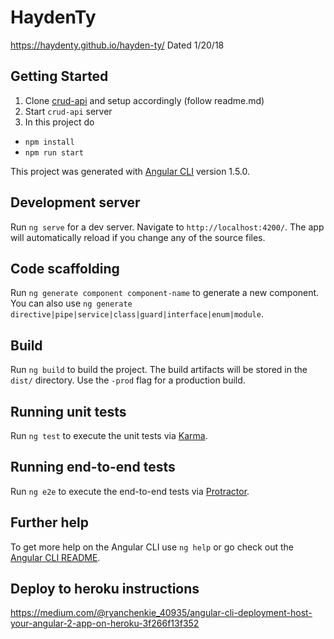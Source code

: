 # HaydenTy
https://haydenty.github.io/hayden-ty/ Dated 1/20/18

## Getting Started
1. Clone [crud-api](https://github.com/haydenty/crud-api) and setup accordingly (follow readme.md)
2. Start `crud-api` server
3. In this project do
* `npm install`
* `npm run start`

This project was generated with [Angular CLI](https://github.com/angular/angular-cli) version 1.5.0.

## Development server

Run `ng serve` for a dev server. Navigate to `http://localhost:4200/`. The app will automatically reload if you change any of the source files.

## Code scaffolding

Run `ng generate component component-name` to generate a new component. You can also use `ng generate directive|pipe|service|class|guard|interface|enum|module`.

## Build

Run `ng build` to build the project. The build artifacts will be stored in the `dist/` directory. Use the `-prod` flag for a production build.

## Running unit tests

Run `ng test` to execute the unit tests via [Karma](https://karma-runner.github.io).

## Running end-to-end tests

Run `ng e2e` to execute the end-to-end tests via [Protractor](http://www.protractortest.org/).

## Further help

To get more help on the Angular CLI use `ng help` or go check out the [Angular CLI README](https://github.com/angular/angular-cli/blob/master/README.md).


## Deploy to heroku instructions
https://medium.com/@ryanchenkie_40935/angular-cli-deployment-host-your-angular-2-app-on-heroku-3f266f13f352
